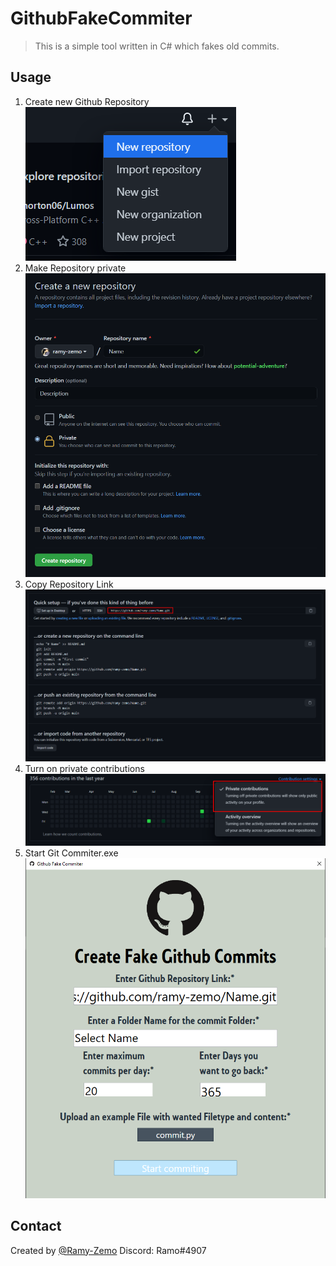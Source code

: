 # GithubFakeCommiter
> This is a simple tool written in C# which fakes old commits.

## Usage
1. Create new Github Repository
![](1.png)
2. Make Repository private
![](2.png)
3. Copy Repository Link
![](3.png)
4. Turn on private contributions
![](4.png)
5. Start Git Commiter.exe
![](5.png)

## Contact
Created by [@Ramy-Zemo](https://github.com/ramy-zemo)
Discord: Ramo#4907
